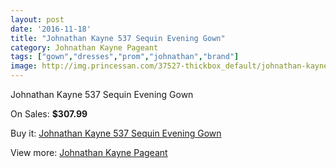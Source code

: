 ```yaml
---
layout: post
date: '2016-11-18'
title: "Johnathan Kayne 537 Sequin Evening Gown"
category: Johnathan Kayne Pageant
tags: ["gown","dresses","prom","johnathan","brand"]
image: http://img.princessan.com/37527-thickbox_default/johnathan-kayne-537-sequin-evening-gown.jpg
---
```

Johnathan Kayne 537 Sequin Evening Gown

On Sales: **$307.99**
<a href="https://www.princessan.com/en/17422-johnathan-kayne-537-sequin-evening-gown.html"><amp-img layout="responsive" width="600" height="600" src="//img.princessan.com/37527-thickbox_default/johnathan-kayne-537-sequin-evening-gown.jpg" alt="Johnathan Kayne 537 Sequin Evening Gown 0" /></a>
<a href="https://www.princessan.com/en/17422-johnathan-kayne-537-sequin-evening-gown.html"><amp-img layout="responsive" width="600" height="600" src="//img.princessan.com/37528-thickbox_default/johnathan-kayne-537-sequin-evening-gown.jpg" alt="Johnathan Kayne 537 Sequin Evening Gown 1" /></a>

Buy it: [Johnathan Kayne 537 Sequin Evening Gown](https://www.princessan.com/en/17422-johnathan-kayne-537-sequin-evening-gown.html "Johnathan Kayne 537 Sequin Evening Gown")

View more: [Johnathan Kayne Pageant](https://www.princessan.com/en/147- "Johnathan Kayne Pageant")